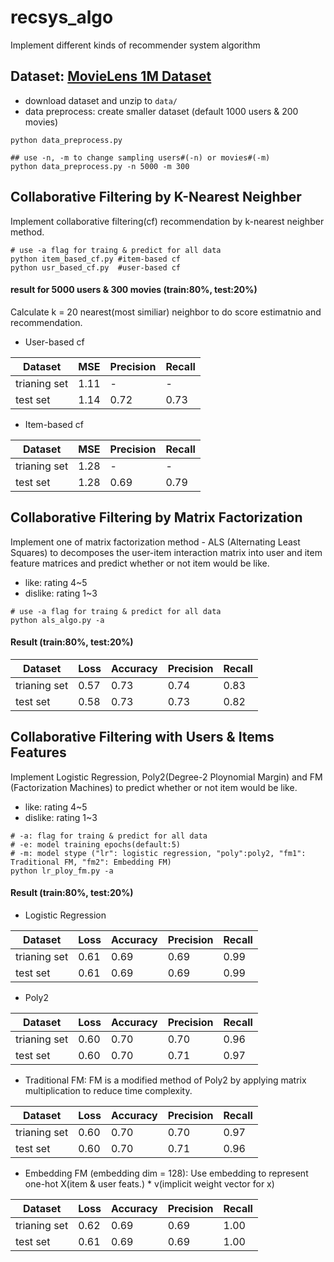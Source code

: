 # recsys_algo
Implement different kinds of recommender system algorithm

## Dataset: [MovieLens 1M Dataset](https://grouplens.org/datasets/movielens/)
* download dataset and unzip to `data/`
* data preprocess: create smaller dataset (default 1000 users & 200 movies)
```shell
python data_preprocess.py 

## use -n, -m to change sampling users#(-n) or movies#(-m)
python data_preprocess.py -n 5000 -m 300
```

## Collaborative Filtering by K-Nearest Neighber
Implement collaborative filtering(cf) recommendation by k-nearest neighber method.
```shell
# use -a flag for traing & predict for all data
python item_based_cf.py #item-based cf
python usr_based_cf.py  #user-based cf
```
#### result for 5000 users & 300 movies (train:80%, test:20%)
Calculate k = 20 nearest(most similiar) neighbor to do score estimatnio and recommendation. 
* User-based cf

| Dataset | MSE | Precision| Recall |
|  ----  | ----  | ----  | ----  | 
| trianing set | 1.11| - | - |
| test set  | 1.14 | 0.72 |0.73 |

* Item-based cf

| Dataset | MSE | Precision| Recall |
|  ----  | ----  | ----  | ----  |
| trianing set | 1.28 | - | - | 
| test set  | 1.28 | 0.69 | 0.79 |
 
## Collaborative Filtering by Matrix Factorization
Implement one of matrix factorization method - ALS (Alternating Least Squares) to decomposes the user-item interaction matrix into user and item feature matrices and predict whether or not item would be like.
* like: rating 4~5
* dislike: rating 1~3
```shell
# use -a flag for traing & predict for all data
python als_algo.py -a
```
#### Result (train:80%, test:20%)

| Dataset | Loss | Accuracy | Precision | Recall |
|  ----  | ----  | ---- | ----  | ----  |
| trianing set | 0.57 | 0.73 | 0.74 | 0.83 | 
| test set  | 0.58 | 0.73 | 0.73 | 0.82 |

## Collaborative Filtering with Users & Items Features
Implement Logistic Regression, Poly2(Degree-2 Ploynomial Margin) and FM (Factorization Machines) to predict whether or not item would be like.
* like: rating 4~5
* dislike: rating 1~3
```shell
# -a: flag for traing & predict for all data
# -e: model training epochs(default:5)
# -m: model stype ("lr": logistic regression, "poly":poly2, "fm1": Traditional FM, "fm2": Embedding FM)
python lr_ploy_fm.py -a
```
#### Result (train:80%, test:20%)
* Logistic Regression

| Dataset | Loss | Accuracy | Precision | Recall |
|  ----  | ----  | ---- | ----  | ----  |
| trianing set | 0.61 | 0.69 | 0.69 | 0.99 | 
| test set  | 0.61 | 0.69 | 0.69 | 0.99 |

* Poly2

| Dataset | Loss | Accuracy | Precision | Recall |
|  ----  | ----  | ---- | ----  | ----  |
| trianing set | 0.60 | 0.70 | 0.70 | 0.96 | 
| test set  | 0.60 | 0.70 | 0.71 | 0.97 |

* Traditional FM: FM is a modified method of Poly2 by applying matrix multiplication to reduce time complexity.

| Dataset | Loss | Accuracy | Precision | Recall |
|  ----  | ----  | ---- | ----  | ----  |
| trianing set | 0.60 | 0.70 | 0.70 | 0.97 | 
| test set  | 0.60 | 0.70 | 0.71 | 0.96 |

* Embedding FM (embedding dim = 128): Use embedding to represent one-hot X(item & user feats.) * v(implicit weight vector for x) 

| Dataset | Loss | Accuracy | Precision | Recall |
|  ----  | ----  | ---- | ----  | ----  |
| trianing set | 0.62 | 0.69 | 0.69 | 1.00 | 
| test set  | 0.61 | 0.69 | 0.69 | 1.00 |
